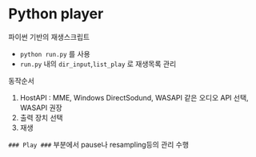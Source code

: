 # Python player

파이썬 기반의 재생스크립트

+ ```python run.py``` 를 사용  
+ ```run.py``` 내의 ```dir_input```,```list_play``` 로 재생목록 관리   

동작순서
1. HostAPI : MME, Windows DirectSodund, WASAPI 같은 오디오 API 선택, WASAPI 권장
2. 출력 장치 선택
3. 재생  

```### Play ###``` 부분에서 pause나 resampling등의 관리 수행 